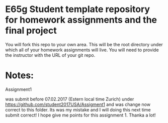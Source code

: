 # E65g Student template repository for homework assignments and the final project

You will fork this repo to your own area.  This will be the root directory under which all of your homework assignments will live.  You will need to provide the instructor with the URL of your git repo.  


# Notes:

Assignment1

was submit before 07.02.2017 (Estern local time Zurich) under  https://github.com/student2017USA/Assigment1 and was change now correct to this folder.
Its was my mistake and I will doing this next time submit correct! I hope give me points for this assignment 1. Thanka a lot!
